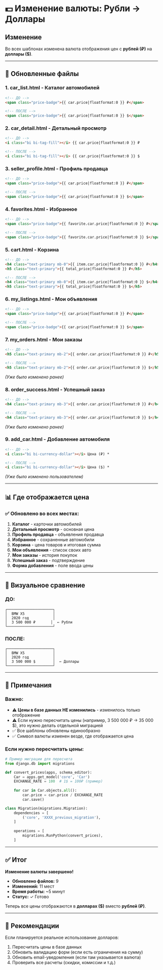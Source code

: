 # 💵 Изменение валюты: Рубли → Доллары

## Изменение
Во всех шаблонах изменена валюта отображения цен с **рублей (₽)** на **доллары ($)**.

---

## 📝 Обновленные файлы

### 1. **car_list.html** - Каталог автомобилей
```html
<!-- ДО -->
<span class="price-badge">{{ car.price|floatformat:0 }} ₽</span>

<!-- ПОСЛЕ -->
<span class="price-badge">{{ car.price|floatformat:0 }} $</span>
```

### 2. **car_detail.html** - Детальный просмотр
```html
<!-- ДО -->
<i class="bi bi-tag-fill"></i> {{ car.price|floatformat:0 }} ₽

<!-- ПОСЛЕ -->
<i class="bi bi-tag-fill"></i> {{ car.price|floatformat:0 }} $
```

### 3. **seller_profile.html** - Профиль продавца
```html
<!-- ДО -->
<span class="price-badge">{{ car.price|floatformat:0 }} ₽</span>

<!-- ПОСЛЕ -->
<span class="price-badge">{{ car.price|floatformat:0 }} $</span>
```

### 4. **favorites.html** - Избранное
```html
<!-- ДО -->
<span class="price-badge">{{ favorite.car.price|floatformat:0 }} ₽</span>

<!-- ПОСЛЕ -->
<span class="price-badge">{{ favorite.car.price|floatformat:0 }} $</span>
```

### 5. **cart.html** - Корзина
```html
<!-- ДО -->
<h4 class="text-primary mb-0">{{ item.car.price|floatformat:0 }} ₽</h4>
<h5 class="text-primary">{{ total_price|floatformat:0 }} ₽</h5>

<!-- ПОСЛЕ -->
<h4 class="text-primary mb-0">{{ item.car.price|floatformat:0 }} $</h4>
<h5 class="text-primary">{{ total_price|floatformat:0 }} $</h5>
```

### 6. **my_listings.html** - Мои объявления
```html
<!-- ДО -->
<span class="price-badge">{{ car.price|floatformat:0 }} ₽</span>

<!-- ПОСЛЕ -->
<span class="price-badge">{{ car.price|floatformat:0 }} $</span>
```

### 7. **my_orders.html** - Мои заказы
```html
<!-- ДО -->
<h5 class="text-primary mb-2">{{ order.car.price|floatformat:0 }} ₽</h5>

<!-- ПОСЛЕ -->
<h5 class="text-primary mb-2">{{ order.car.price|floatformat:0 }} $</h5>
```
*(Уже было изменено ранее)*

### 8. **order_success.html** - Успешный заказ
```html
<!-- ДО -->
<h4 class="text-primary mb-3">{{ order.car.price|floatformat:0 }} ₽</h4>

<!-- ПОСЛЕ -->
<h4 class="text-primary mb-3">{{ order.car.price|floatformat:0 }} $</h4>
```
*(Уже было изменено ранее)*

### 9. **add_car.html** - Добавление автомобиля
```html
<!-- ДО -->
<i class="bi bi-currency-dollar"></i> Цена (₽) *

<!-- ПОСЛЕ -->
<i class="bi bi-currency-dollar"></i> Цена ($) *
```
*(Уже было изменено пользователем)*

---

## 📊 Где отображается цена

### ✅ Обновлено во всех местах:
1. **Каталог** - карточки автомобилей
2. **Детальный просмотр** - основная цена
3. **Профиль продавца** - объявления продавца
4. **Избранное** - сохраненные автомобили
5. **Корзина** - цена товаров и итоговая сумма
6. **Мои объявления** - список своих авто
7. **Мои заказы** - история покупок
8. **Успешный заказ** - подтверждение
9. **Форма добавления** - поле ввода цены

---

## 🔄 Визуальное сравнение

### **ДО:**
```
┌─────────────────────┐
│  BMW X5             │
│  2020 год           │
│  3 500 000 ₽       │  ← Рубли
└─────────────────────┘
```

### **ПОСЛЕ:**
```
┌─────────────────────┐
│  BMW X5             │
│  2020 год           │
│  3 500 000 $        │  ← Доллары
└─────────────────────┘
```

---

## 📝 Примечания

### Важно:
- ⚠️ **Цены в базе данных НЕ изменились** - изменилось только отображение
- ⚠️ Если нужно пересчитать цены (например, 3 500 000 ₽ → 35 000 $), это нужно делать отдельной миграцией
- ✅ Все шаблоны обновлены единообразно
- ✅ Символ валюты изменен везде, где отображается цена

### Если нужно пересчитать цены:
```python
# Пример миграции для пересчета
from django.db import migrations

def convert_prices(apps, schema_editor):
    Car = apps.get_model('core', 'Car')
    EXCHANGE_RATE = 100  # 1$ = 100₽ (пример)
    
    for car in Car.objects.all():
        car.price = car.price / EXCHANGE_RATE
        car.save()

class Migration(migrations.Migration):
    dependencies = [
        ('core', 'XXXX_previous_migration'),
    ]
    
    operations = [
        migrations.RunPython(convert_prices),
    ]
```

---

## ✅ Итог

**Изменение валюты завершено!**

- **Обновлено файлов:** 9
- **Изменений:** 11 мест
- **Время работы:** ~5 минут
- **Статус:** ✓ Готово

Теперь все цены отображаются в **долларах ($)** вместо **рублей (₽)**.

---

## 🎯 Рекомендации

Если планируется реальное использование долларов:
1. Пересчитать цены в базе данных
2. Обновить валидацию форм (если есть ограничения на сумму)
3. Обновить email-уведомления (если там указывается валюта)
4. Проверить все расчеты (скидки, комиссии и т.д.)
